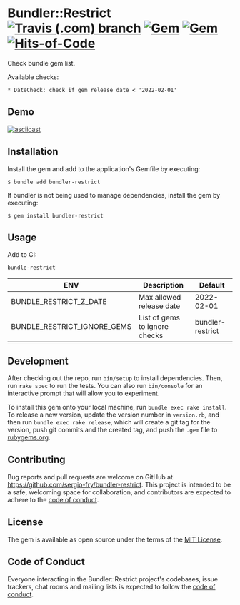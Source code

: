 # Bundler::Restrict [![Travis (.com) branch](https://img.shields.io/travis/com/sergio-fry/bundler-restrict/master)](https://travis-ci.com/github/sergio-fry/bundler-restrict) [![Gem](https://img.shields.io/gem/v/bundler-restrict)](https://rubygems.org/gems/bundler-restrict) [![Gem](https://img.shields.io/gem/dt/bundler-restrict)](https://rubygems.org/gems/bundler-restrict) [![Hits-of-Code](https://hitsofcode.com/github/sergio-fry/bundler-restrict)](https://hitsofcode.com/github/sergio-fry/bundler-restrict/view)

Check bundle gem list.

Available checks:

    * DateCheck: check if gem release date < '2022-02-01'

## Demo

[![asciicast](https://asciinema.org/a/2evWbOHxYNxb4ZgwhzqDnJrB7.svg)](https://asciinema.org/a/2evWbOHxYNxb4ZgwhzqDnJrB7)


## Installation

Install the gem and add to the application's Gemfile by executing:

    $ bundle add bundler-restrict

If bundler is not being used to manage dependencies, install the gem by executing:

    $ gem install bundler-restrict

## Usage

Add to CI:

```bash
bundle-restrict
```


| ENV              |  Description           |  Default              |
| ---------------- | ---------------------- | --------------------- |
| BUNDLE_RESTRICT_Z_DATE | Max allowed release date | 2022-02-01 |
| BUNDLE_RESTRICT_IGNORE_GEMS | List of gems to ignore checks | bundler-restrict |

## Development

After checking out the repo, run `bin/setup` to install dependencies. Then, run `rake spec` to run the tests. You can also run `bin/console` for an interactive prompt that will allow you to experiment.

To install this gem onto your local machine, run `bundle exec rake install`. To release a new version, update the version number in `version.rb`, and then run `bundle exec rake release`, which will create a git tag for the version, push git commits and the created tag, and push the `.gem` file to [rubygems.org](https://rubygems.org).

## Contributing

Bug reports and pull requests are welcome on GitHub at https://github.com/sergio-fry/bundler-restrict. This project is intended to be a safe, welcoming space for collaboration, and contributors are expected to adhere to the [code of conduct](https://github.com/sergio-fry/bundler-restrict/blob/master/CODE_OF_CONDUCT.md).

## License

The gem is available as open source under the terms of the [MIT License](https://opensource.org/licenses/MIT).

## Code of Conduct

Everyone interacting in the Bundler::Restrict project's codebases, issue trackers, chat rooms and mailing lists is expected to follow the [code of conduct](https://github.com/sergio-fry/bundler-restrict/blob/master/CODE_OF_CONDUCT.md).
